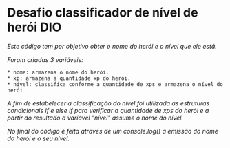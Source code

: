 # Desafio classificador de nível de herói DIO



*Este código tem por objetivo obter o nome do herói e o nível que ele está.*

*Foram criadas 3 variáveis:*

    * nome: armazena o nome do herói.
    * xp: armazena a quantidade xp do herói.
    * nivel: classifica conforme a quantidade de xps e armazena o nível do herói

*A fim de estabelecer a classificação do nível foi utilizada as estruturas condicionais if e else if para verificar a quantidade de xps do herói e a partir do resultado a variável "nível" assume o nome do nível.*

*No final do código é feita através de um console.log() a emissão do nome do herói e o seu nível.*
    
  
